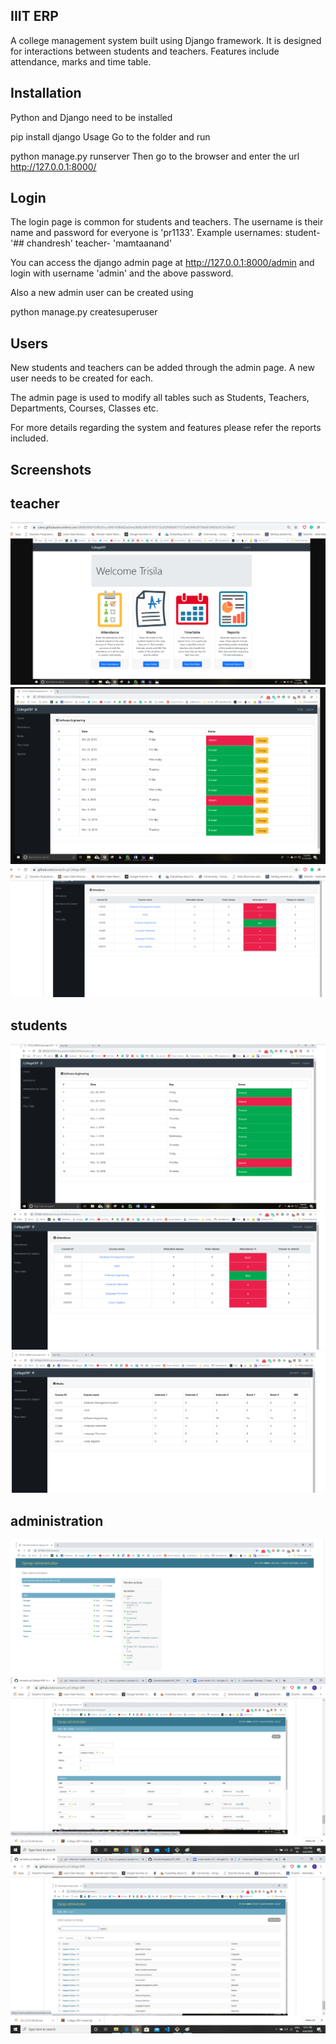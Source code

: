 ## IIIT ERP
A college management system built using Django framework. It is designed for interactions between students and teachers. Features include attendance, marks and time table.

##  Installation
Python and Django need to be installed

pip install django
Usage
Go to the  folder and run

python manage.py runserver
Then go to the browser and enter the url http://127.0.0.1:8000/

## Login
The login page is common for students and teachers. The username is their name and password for everyone is 'pr1133'. Example usernames: student- '## chandresh' teacher- 'mamtaanand'

You can access the django admin page at http://127.0.0.1:8000/admin and login with username 'admin' and the above password.

Also a new admin user can be created using

python manage.py createsuperuser
 ## Users
New students and teachers can be added through the admin page. A new user needs to be created for each.

The admin page is used to modify all tables such as Students, Teachers, Departments, Courses, Classes etc.

For more details regarding the system and features please refer the reports included.
## Screenshots
  ## teacher

<img src="https://github.com/chandreshgelda/IIIT_ERP/blob/master/images/scr.png" />


<img src=" https://github.com/chandreshgelda/IIIT_ERP/blob/master/images/src1.png" />

<img src=" https://github.com/chandreshgelda/IIIT_ERP/blob/master/images/src3.png" />

  ## students
  
  <img src=" https://github.com/chandreshgelda/IIIT_ERP/blob/master/images/src4.png" />
  
  <img src=" https://github.com/chandreshgelda/IIIT_ERP/blob/master/images/src5.png" />

  <img src=" https://github.com/chandreshgelda/IIIT_ERP/blob/master/images/src6.png" />

 ## administration
 
 <img src=" https://github.com/chandreshgelda/IIIT_ERP/blob/master/images/src7.png" />
 
 <img src=" https://github.com/chandreshgelda/IIIT_ERP/blob/master/images/src8.png" />
 
 <img src=" https://github.com/chandreshgelda/IIIT_ERP/blob/master/images/src9.png" />
